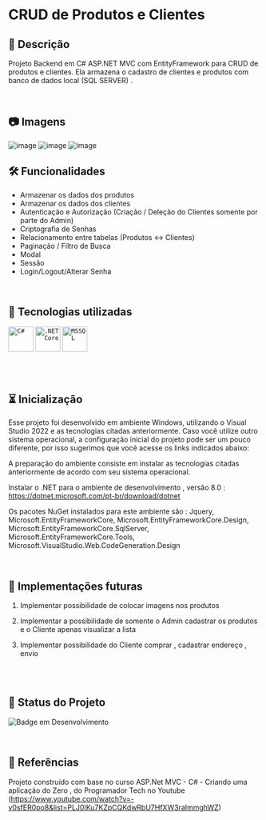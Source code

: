 # CRUD de Produtos e Clientes

## 📖  Descrição

Projeto Backend em C# ASP.NET MVC com EntityFramework para CRUD de produtos e clientes. Ela armazena o cadastro de clientes e produtos com banco de dados local (SQL SERVER) .

<br/>

## :camera: Imagens 
![image](https://github.com/user-attachments/assets/2b91047f-bd45-4e51-ad20-0b6d790593d1)
![image](https://github.com/user-attachments/assets/8ffe4981-1203-4fdb-90a2-3585c8b1615d)
![image](https://github.com/user-attachments/assets/8409b1d6-14eb-49da-96f4-3cd28bb27a5f)




## 🛠️ Funcionalidades

- Armazenar os dados dos produtos
- Armazenar os dados dos clientes
- Autenticação e Autorização (Criação / Deleção do Clientes somente por parte do Admin)
- Criptografia de Senhas
- Relacionamento entre tabelas (Produtos <-> Clientes)
- Paginação / Filtro de Busca
- Modal
- Sessão
- Login/Logout/Alterar Senha


<br/>

## 📡 Tecnologias utilizadas 
<code><img width="50" src="https://user-images.githubusercontent.com/25181517/121405384-444d7300-c95d-11eb-959f-913020d3bf90.png" alt="C#" title="C#"/></code>
	<code><img width="50" src="https://user-images.githubusercontent.com/25181517/121405754-b4f48f80-c95d-11eb-8893-fc325bde617f.png" alt=".NET Core" title=".NET Core"/></code>
	<code><img width="50" src="https://github.com/marwin1991/profile-technology-icons/assets/19180175/3b371807-db7c-45b4-8720-c0cfc901680a" alt="MSSQL" title="MSSQL"/></code>

</div>
<br/><br/>

## ⏳ Inicialização

Esse projeto foi desenvolvido em ambiente Windows, utilizando o Visual Studio 2022 e as tecnologias citadas anteriormente. Caso você utilize outro sistema operacional, a configuração inicial do projeto pode ser um pouco diferente, por isso sugerimos que você acesse os links indicados abaixo:

A preparação do ambiente consiste em instalar as tecnologias citadas anteriormente de acordo com seu sistema operacional.

Instalar o .NET para o ambiente de desenvolvimento , versão 8.0 :
https://dotnet.microsoft.com/pt-br/download/dotnet

Os pacotes NuGet instalados para este ambiente são :
Jquery, Microsoft.EntityFrameworkCore, Microsoft.EntityFrameworkCore.Design, Microsoft.EntityFrameworkCore.SqlServer, Microsoft.EntityFrameworkCore.Tools, Microsoft.VisualStudio.Web.CodeGeneration.Design


<br/>

## 🔮 Implementações futuras
1. Implementar possibilidade de colocar imagens nos produtos 

2. Implementar a possibilidade de somente o Admin cadastrar os produtos e o Cliente apenas visualizar a lista

3. Implementar possibilidade do Cliente comprar , cadastrar endereço , envio

<br/>
<br/>

## 🔎 Status do Projeto

![Badge em Desenvolvimento](https://img.shields.io/badge/Status-Em%20Desenvolvimento-green)

<br/>

## 📑 Referências

 Projeto construído com base no curso ASP.Net MVC - C# - Criando uma aplicação do Zero , do Programador Tech no Youtube 
(https://www.youtube.com/watch?v=-v0sfER0po8&list=PLJ0IKu7KZpCQKdwRbU7HfXW3raImmghWZ)
